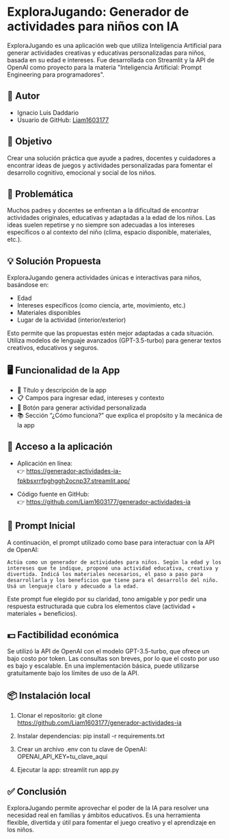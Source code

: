 
# ExploraJugando: Generador de actividades para niños con IA

ExploraJugando es una aplicación web que utiliza Inteligencia Artificial para generar actividades creativas y educativas personalizadas para niños, basada en su edad e intereses. Fue desarrollada con Streamlit y la API de OpenAI como proyecto para la materia "Inteligencia Artificial: Prompt Engineering para programadores".

## 👤 Autor

- Ignacio Luis Daddario  
- Usuario de GitHub: [Liam1603177](https://github.com/Liam1603177)

## 🌟 Objetivo

Crear una solución práctica que ayude a padres, docentes y cuidadores a encontrar ideas de juegos y actividades personalizadas para fomentar el desarrollo cognitivo, emocional y social de los niños.

## 🧩 Problemática

Muchos padres y docentes se enfrentan a la dificultad de encontrar actividades originales, educativas y adaptadas a la edad de los niños. Las ideas suelen repetirse y no siempre son adecuadas a los intereses específicos o al contexto del niño (clima, espacio disponible, materiales, etc.).

## 💡 Solución Propuesta

ExploraJugando genera actividades únicas e interactivas para niños, basándose en:

- Edad
- Intereses específicos (como ciencia, arte, movimiento, etc.)
- Materiales disponibles
- Lugar de la actividad (interior/exterior)

Esto permite que las propuestas estén mejor adaptadas a cada situación. Utiliza modelos de lenguaje avanzados (GPT-3.5-turbo) para generar textos creativos, educativos y seguros.

## 🖥️ Funcionalidad de la App

- 🎨 Título y descripción de la app
- 📋 Campos para ingresar edad, intereses y contexto
- 🔁 Botón para generar actividad personalizada
- 📚 Sección “¿Cómo funciona?” que explica el propósito y la mecánica de la app

## 🚀 Acceso a la aplicación

- Aplicación en línea:  
  👉 https://generador-actividades-ia-fpkbsxrrfpghggh2ocnp37.streamlit.app/

- Código fuente en GitHub:  
  👉 https://github.com/Liam1603177/generador-actividades-ia

## 🔐 Prompt Inicial

A continuación, el prompt utilizado como base para interactuar con la API de OpenAI:

```
Actúa como un generador de actividades para niños. Según la edad y los intereses que te indique, proponé una actividad educativa, creativa y divertida. Indicá los materiales necesarios, el paso a paso para desarrollarla y los beneficios que tiene para el desarrollo del niño. Usá un lenguaje claro y adecuado a la edad.
```

Este prompt fue elegido por su claridad, tono amigable y por pedir una respuesta estructurada que cubra los elementos clave (actividad + materiales + beneficios).

## 💵 Factibilidad económica

Se utilizó la API de OpenAI con el modelo GPT-3.5-turbo, que ofrece un bajo costo por token. Las consultas son breves, por lo que el costo por uso es bajo y escalable. En una implementación básica, puede utilizarse gratuitamente bajo los límites de uso de la API.

## 📦 Instalación local

1. Clonar el repositorio:
   git clone https://github.com/Liam1603177/generador-actividades-ia

2. Instalar dependencias:
   pip install -r requirements.txt

3. Crear un archivo .env con tu clave de OpenAI:
   OPENAI_API_KEY=tu_clave_aquí

4. Ejecutar la app:
   streamlit run app.py

## ✅ Conclusión

ExploraJugando permite aprovechar el poder de la IA para resolver una necesidad real en familias y ámbitos educativos. Es una herramienta flexible, divertida y útil para fomentar el juego creativo y el aprendizaje en los niños.

